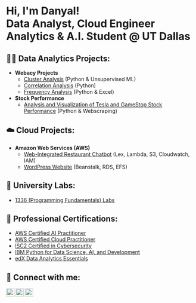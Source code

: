 <h1>Hi, I'm Danyal! <br>
Data Analyst, Cloud Engineer <br>
Analytics & A.I. Student @ UT Dallas </h1>

<h2>👨‍💻 Data Analytics Projects:</h2>

- <b> Webacy Projects </b>
  - [Cluster Analysis](https://github.com/DRehan003/Cluster_Analysis_Webacy) (Python & Unsupervised ML)
  - [Correlation Analysis](https://github.com/DRehan003/Correlation_Analysis_Webacy) (Python)
  - [Frequency Analysis](https://github.com/DRehan003/Frequency_Analysis_Webacy) (Python & Excel)
- <b>Stock Performance</b>
  - [Analysis and Visualization of Tesla and GameStop Stock Performance](https://github.com/DRehan003/Analysis_And_Visualization_Of_Stock_Performance) (Python & Webscraping)
    
<h2>☁️ Cloud Projects:</h2>

  - <b> Amazon Web Services (AWS) </b>
    - [Web-Integrated Restaurant Chatbot](https://github.com/DRehan003/Danyals_Restaurant_Chatbot) (Lex, Lambda, S3, Cloudwatch, IAM)
    - [WordPress Website](https://docs.aws.amazon.com/elasticbeanstalk/latest/dg/php-hawordpress-tutorial.html) (Beanstalk, RDS, EFS)
   
<h2> 🏫 University Labs: </h2>

- [1336 (Programming Fundamentals) Labs](https://github.com/DRehan003/Prgramming_Fundamentals_Labs)


<h2>📃 Professional Certifications:</h2>

- <a href="https://www.credly.com/badges/afedffa1-c559-4534-b3b3-85663aaf68a3/linked_in_profile"> AWS Certified AI Practitioner </a>
- <a href="https://www.credly.com/badges/30e44a4b-8f74-49d6-87be-89937bfc0e23/linked_in_profile"> AWS Certified Cloud Practitioner </a>
- <a href="https://www.credly.com/earner/earned/badge/1fb5d5cc-a7c8-4e2f-9180-b217ae3074a4"> ISC2 Certified in Cybersecurity </a>
- <a href="https://www.coursera.org/account/accomplishments/verify/PCD34K4FZTGS">IBM Python for Data Science, AI, and Development </a>
- <a href="https://courses.edx.org/certificates/43a212c0d7cc43f2aaac4503e2a183e1"> edX Data Analytics Essentials </a>

<h2> 🤳 Connect with me:</h2>

[<img align="left" alt="DanyalRehan | Website" width="22px" src="https://cdn.jsdelivr.net/npm/simple-icons@3.13.0/icons/circle.svg" />][Website]
[<img align="left" alt="DanyalRehan | LinkedIn" width="22px" src="https://cdn.jsdelivr.net/npm/simple-icons@v3/icons/linkedin.svg" />][linkedin]
[<img align="left" alt="DanyalRehan | YouTube" width="22px" src="https://cdn.jsdelivr.net/npm/simple-icons@v3/icons/youtube.svg" />][youtube]

[Website]: #
[linkedin]: https://www.linkedin.com/in/danyal-rehan/
[youtube]: https://www.youtube.com/@danyalrehan


<!--
